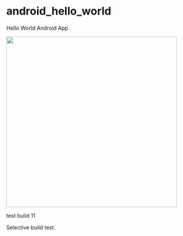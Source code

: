 android_hello_world
===================    
Hello World Android App
  
<img src="http://i.imgur.com/dio0DXF.png" width="450" />

test build 11 

Selective build test. 
